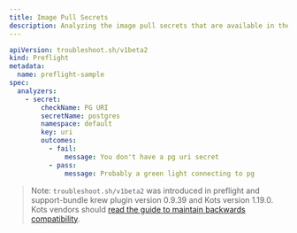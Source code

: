 ```yaml
---
title: Image Pull Secrets
description: Analyzing the image pull secrets that are available in the cluster
---
```


```yaml
apiVersion: troubleshoot.sh/v1beta2
kind: Preflight
metadata:
  name: preflight-sample
spec:
  analyzers:
    - secret:
        checkName: PG URI
        secretName: postgres
        namespace: default
        key: uri
        outcomes:
          - fail:
              message: You don't have a pg uri secret
          - pass:
              message: Probably a green light connecting to pg
```

> Note: `troubleshoot.sh/v1beta2` was introduced in preflight and support-bundle krew plugin version 0.9.39 and Kots version 1.19.0. Kots vendors should [read the guide to maintain backwards compatibility](/v1beta2/).
